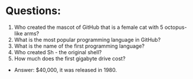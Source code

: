 # Questions:
1. Who created the mascot of GitHub that is a female cat with 5 octopus-like arms?
2. What is the most popular programming language in GitHub?
3. What is the name of the first programming language?
4. Who created Sh - the original shell?
5. How much does the first gigabyte drive cost?
- Answer: $40,000, it was released in 1980.
